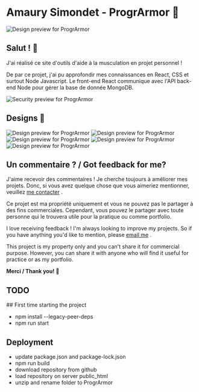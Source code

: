 # Amaury Simondet - ProgrArmor 💪

![Design preview for ProgrArmor](.images/designs/inscription.webp)

## Salut ! 👋

J'ai réalisé ce site d'outils d'aide à la musculation en projet personnel !

De par ce projet, j'ai pu approfondir mes connaissances en React, CSS et surtout Node Javascript.
Le front-end React communique avec l'API back-end Node pour gérer la base de donnée MongoDB.

![Security preview for ProgrArmor](.images/designs/security.webp)

## Designs 📸

![Design preview for ProgrArmor](.images/designs/welcome.webp)
![Design preview for ProgrArmor](.images/designs/session.webp)
![Design preview for ProgrArmor](.images/designs/historique.webp)
![Design preview for ProgrArmor](.images/designs/stats.webp)
![Design preview for ProgrArmor](.images/designs/compte.webp)

## Un commentaire ? / Got feedback for me?

J'aime recevoir des commentaires ! Je cherche toujours à améliorer mes projets. Donc, si vous avez quelque chose que vous aimeriez mentionner, veuillez [me contacter](mailto:amaury.simondet@hotmail.com "email") .

Ce projet est ma propriété uniquement et vous ne pouvez pas le partager à des fins commerciales. Cependant, vous pouvez le partager avec toute personne qui le trouvera utile pour la pratique ou comme portfolio.

I love receiving feedback ! I'm always looking to improve my projects. So if you have anything you'd like to mention, please [email me](mailto:amaury.simondet@hotmail.com "email") .

This project is my property only and you can't share it for commercial purpose. However, you can share it with anyone who will find it useful for practice or as my portfolio.

**Merci / Thank you!** 🚀

## TODO

## First time starting the project
- npm install --legacy-peer-deps
- npm run start

## Deployment
- update package.json and package-lock.json
- npm run build
- download repository from github
- load repository on server public_html
- unzip and rename folder to ProgrArmor